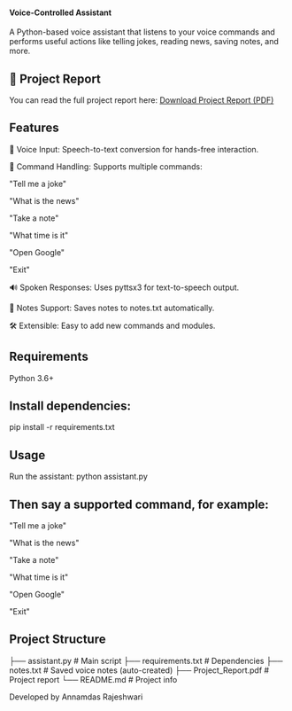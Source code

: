 #### Voice-Controlled Assistant

A Python-based voice assistant that listens to your voice commands and performs useful actions like telling jokes, reading news, saving notes, and more.

## 📑 Project Report
You can read the full project report here: [Download Project Report (PDF)](docs/voice_assistant_project_report.pdf)

## Features

🎤 Voice Input: Speech-to-text conversion for hands-free interaction.

🧠 Command Handling: Supports multiple commands:

"Tell me a joke"

"What is the news"

"Take a note"

"What time is it"

"Open Google"

"Exit"

🔊 Spoken Responses: Uses pyttsx3 for text-to-speech output.

📓 Notes Support: Saves notes to notes.txt automatically.

🛠️ Extensible: Easy to add new commands and modules.

## Requirements
   
Python 3.6+

## Install dependencies:

pip install -r requirements.txt

## Usage

Run the assistant:
python assistant.py

## Then say a supported command, for example:

"Tell me a joke"

"What is the news"

"Take a note"

"What time is it"

"Open Google"

"Exit"

## Project Structure
   
├── assistant.py        # Main script
├── requirements.txt    # Dependencies
├── notes.txt           # Saved voice notes (auto-created)
├── Project_Report.pdf  # Project report
└── README.md           # Project info


Developed by Annamdas Rajeshwari
